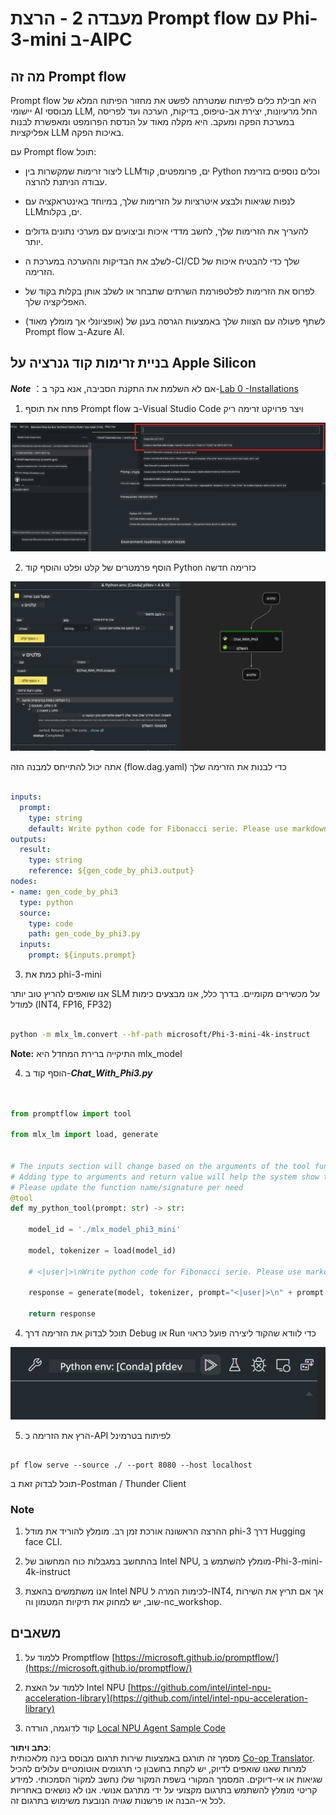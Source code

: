 <!--
CO_OP_TRANSLATOR_METADATA:
{
  "original_hash": "3dbbf568625b1ee04b354c2dc81d3248",
  "translation_date": "2025-07-17T04:27:21+00:00",
  "source_file": "md/02.Application/02.Code/Phi3/VSCodeExt/HOL/Apple/02.PromptflowWithMLX.md",
  "language_code": "he"
}
-->
# **מעבדה 2 - הרצת Prompt flow עם Phi-3-mini ב-AIPC**

## **מה זה Prompt flow**

Prompt flow היא חבילת כלים לפיתוח שמטרתה לפשט את מחזור הפיתוח המלא של יישומי AI מבוססי LLM, החל מרעיונות, יצירת אב-טיפוס, בדיקות, הערכה ועד לפריסה במערכת הפקה ומעקב. היא מקלה מאוד על הנדסת הפרומפט ומאפשרת לבנות אפליקציות LLM באיכות הפקה.

עם Prompt flow תוכל:

- ליצור זרימות שמקשרות בין LLMים, פרומפטים, קוד Python וכלים נוספים בזרימת עבודה הניתנת להרצה.

- לנפות שגיאות ולבצע איטרציות על הזרימות שלך, במיוחד באינטראקציה עם LLMים, בקלות.

- להעריך את הזרימות שלך, לחשב מדדי איכות וביצועים עם מערכי נתונים גדולים יותר.

- לשלב את הבדיקות וההערכה במערכת ה-CI/CD שלך כדי להבטיח איכות של הזרימה.

- לפרוס את הזרימות לפלטפורמת השרתים שתבחר או לשלב אותן בקלות בקוד של האפליקציה שלך.

- (אופציונלי אך מומלץ מאוד) לשתף פעולה עם הצוות שלך באמצעות הגרסה בענן של Prompt flow ב-Azure AI.

## **בניית זרימות קוד גנרציה על Apple Silicon**

***Note*** ：אם לא השלמת את התקנת הסביבה, אנא בקר ב-[Lab 0 -Installations](./01.Installations.md)

1. פתח את תוסף Prompt flow ב-Visual Studio Code ויצר פרויקט זרימה ריק

![create](../../../../../../../../../translated_images/pf_create.bde888dc83502eba082a058175bbf1eee6791219795393a386b06fd3043ec54d.he.png)

2. הוסף פרמטרים של קלט ופלט והוסף קוד Python כזרימה חדשה

![flow](../../../../../../../../../translated_images/pf_flow.520824c0969f2a94f17e947f86bdc4b4c6c88a2efa394fe3bcfb58c0dbc578a7.he.png)

אתה יכול להתייחס למבנה הזה (flow.dag.yaml) כדי לבנות את הזרימה שלך

```yaml

inputs:
  prompt:
    type: string
    default: Write python code for Fibonacci serie. Please use markdown as output
outputs:
  result:
    type: string
    reference: ${gen_code_by_phi3.output}
nodes:
- name: gen_code_by_phi3
  type: python
  source:
    type: code
    path: gen_code_by_phi3.py
  inputs:
    prompt: ${inputs.prompt}


```

3. כמת את phi-3-mini

אנו שואפים להריץ טוב יותר SLM על מכשירים מקומיים. בדרך כלל, אנו מבצעים כימות למודל (INT4, FP16, FP32)

```bash

python -m mlx_lm.convert --hf-path microsoft/Phi-3-mini-4k-instruct

```

**Note:** התיקייה ברירת המחדל היא mlx_model

4. הוסף קוד ב-***Chat_With_Phi3.py***

```python


from promptflow import tool

from mlx_lm import load, generate


# The inputs section will change based on the arguments of the tool function, after you save the code
# Adding type to arguments and return value will help the system show the types properly
# Please update the function name/signature per need
@tool
def my_python_tool(prompt: str) -> str:

    model_id = './mlx_model_phi3_mini'

    model, tokenizer = load(model_id)

    # <|user|>\nWrite python code for Fibonacci serie. Please use markdown as output<|end|>\n<|assistant|>

    response = generate(model, tokenizer, prompt="<|user|>\n" + prompt  + "<|end|>\n<|assistant|>", max_tokens=2048, verbose=True)

    return response


```

4. תוכל לבדוק את הזרימה דרך Debug או Run כדי לוודא שהקוד ליצירה פועל כראוי

![RUN](../../../../../../../../../translated_images/pf_run.4239e8a0b420a58284edf6ee1471c1697c345670313c8e7beac0edaee15b9a9d.he.png)

5. הרץ את הזרימה כ-API לפיתוח בטרמינל

```

pf flow serve --source ./ --port 8080 --host localhost   

```

תוכל לבדוק זאת ב-Postman / Thunder Client

### **Note**

1. ההרצה הראשונה אורכת זמן רב. מומלץ להוריד את מודל phi-3 דרך Hugging face CLI.

2. בהתחשב במגבלות כוח המחשוב של Intel NPU, מומלץ להשתמש ב-Phi-3-mini-4k-instruct

3. אנו משתמשים בהאצת Intel NPU לכימות המרה ל-INT4, אך אם תריץ את השירות שוב, יש למחוק את תיקיות המטמון וה-nc_workshop.

## **משאבים**

1. ללמוד על Promptflow [https://microsoft.github.io/promptflow/](https://microsoft.github.io/promptflow/)

2. ללמוד על האצת Intel NPU [https://github.com/intel/intel-npu-acceleration-library](https://github.com/intel/intel-npu-acceleration-library)

3. קוד לדוגמה, הורדה [Local NPU Agent Sample Code](../../../../../../../../../code/07.Lab/01/AIPC/local-npu-agent)

**כתב ויתור**:  
מסמך זה תורגם באמצעות שירות תרגום מבוסס בינה מלאכותית [Co-op Translator](https://github.com/Azure/co-op-translator). למרות שאנו שואפים לדיוק, יש לקחת בחשבון כי תרגומים אוטומטיים עלולים להכיל שגיאות או אי-דיוקים. המסמך המקורי בשפת המקור שלו נחשב למקור הסמכותי. למידע קריטי מומלץ להשתמש בתרגום מקצועי על ידי מתרגם אנושי. אנו לא נושאים באחריות לכל אי-הבנה או פרשנות שגויה הנובעת משימוש בתרגום זה.